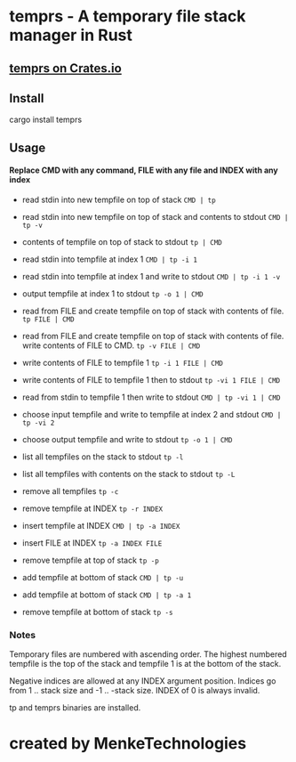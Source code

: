 # temprs - A temporary file stack manager in Rust

## [temprs on Crates.io](https://crates.io/crates/temprs)

## Install

cargo install temprs

## Usage
#### Replace CMD with any command, FILE with any file and INDEX with any index

- read stdin into new tempfile on top of stack
  ```CMD | tp```

- read stdin into new tempfile on top of stack and contents to stdout
  ```CMD | tp -v```

- contents of tempfile on top of stack to stdout
  ```tp | CMD```

- read stdin into tempfile at index 1
  ```CMD | tp -i 1```

- read stdin into tempfile at index 1 and write to stdout
  ```CMD | tp -i 1 -v```

- output tempfile at index 1 to stdout
  ```tp -o 1 | CMD```

- read from FILE and create tempfile on top of stack with contents of file.
  ```tp FILE | CMD```

- read from FILE and create tempfile on top of stack with contents of file.  write contents of FILE to CMD.
  ```tp -v FILE | CMD```
 
- write contents of FILE to tempfile 1
  ```tp -i 1 FILE | CMD```

- write contents of FILE to tempfile 1 then to stdout
  ```tp -vi 1 FILE | CMD```
 
- read from stdin to tempfile 1 then write to stdout
  ```CMD | tp -vi 1 | CMD```

- choose input tempfile and write to tempfile at index 2 and stdout
  ```CMD | tp -vi 2```

- choose output tempfile and write to stdout
  ```tp -o 1 | CMD```

- list all tempfiles on the stack to stdout
  ```tp -l```

- list all tempfiles with contents on the stack to stdout
  ```tp -L```

- remove all tempfiles
  ```tp -c```

- remove tempfile at INDEX
  ```tp -r INDEX```

- insert tempfile at INDEX
  ```CMD | tp -a INDEX```
 
- insert FILE at INDEX
  ```tp -a INDEX FILE```

- remove tempfile at top of stack
  ```tp -p```

- add tempfile at bottom of stack
  ```CMD | tp -u```

- add tempfile at bottom of stack
  ```CMD | tp -a 1```

- remove tempfile at bottom of stack
  ```tp -s```

### Notes

Temporary files are numbered with ascending order. The highest numbered tempfile is the top of the stack and tempfile 1
is at the bottom of the stack.

Negative indices are allowed at any INDEX argument position.  Indices go from 1 .. stack size and -1 .. -stack size.  INDEX of 0 is always invalid.

tp and temprs binaries are installed.

# created by MenkeTechnologies
